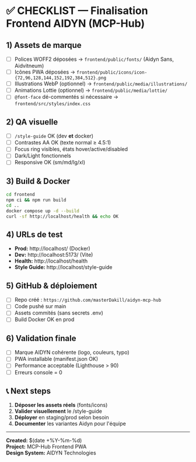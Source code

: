 # ✅ CHECKLIST — Finalisation Frontend AIDYN (MCP-Hub)

## 1) Assets de marque
- [ ] Polices WOFF2 déposées → `frontend/public/fonts/` (Aidyn Sans, Aidvitneum)
- [ ] Icônes PWA déposées → `frontend/public/icons/icon-{72,96,128,144,152,192,384,512}.png`
- [ ] Illustrations WebP (optionnel) → `frontend/public/media/illustrations/`
- [ ] Animations Lottie (optionnel) → `frontend/public/media/lottie/`
- [ ] `@font-face` dé-commentés si nécessaire → `frontend/src/styles/index.css`

## 2) QA visuelle
- [ ] `/style-guide` OK (dev **et** docker)
- [ ] Contrastes AA OK (texte normal ≥ 4.5:1)
- [ ] Focus ring visibles, états hover/active/disabled
- [ ] Dark/Light fonctionnels
- [ ] Responsive OK (sm/md/lg/xl)

## 3) Build & Docker
```bash
cd frontend
npm ci && npm run build
cd ..
docker compose up -d --build
curl -sf http://localhost/health && echo OK
```

## 4) URLs de test
- **Prod:** http://localhost/ (Docker)
- **Dev:** http://localhost:5173/ (Vite)
- **Health:** http://localhost/health
- **Style Guide:** http://localhost/style-guide

## 5) GitHub & déploiement
- [ ] Repo créé : `https://github.com/masterDakill/aidyn-mcp-hub`
- [ ] Code pushé sur main
- [ ] Assets commités (sans secrets .env)
- [ ] Build Docker OK en prod

## 6) Validation finale
- [ ] Marque AIDYN cohérente (logo, couleurs, typo)
- [ ] PWA installable (manifest.json OK)
- [ ] Performance acceptable (Lighthouse > 90)
- [ ] Erreurs console = 0

## 📞 Next steps
1. **Déposer les assets réels** (fonts/icons)
2. **Valider visuellement** le /style-guide
3. **Déployer** en staging/prod selon besoin
4. **Documenter** les variantes Aidyn pour l'équipe

---
**Created:** $(date +%Y-%m-%d)  
**Project:** MCP-Hub Frontend PWA  
**Design System:** AIDYN Technologies  
